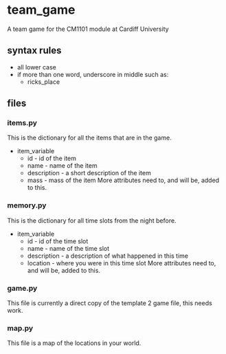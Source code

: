 # team_game
A team game for the CM1101 module at Cardiff University

## syntax rules
- all lower case
- if more than one word, underscore in middle such as:
	- ricks_place	


## files

### items.py
This is the dictionary for all the items that are in the game.
- item_variable
    - id - id of the item
    - name - name of the item
    - description - a short description of the item
    - mass - mass of the item
More attributes need to, and will be, added to this.    
    
    
### memory.py
This is the dictionary for all time slots from the night before.
- item_variable
    - id - id of the time slot
    - name - name of the time slot
    - description - a description of what happened in this time
    - location - where you were in this time slot
More attributes need to, and will be, added to this.    

### game.py
This file is currently a direct copy of the template 2 game file, this needs work.

### map.py
This file is a map of the locations in your world.


